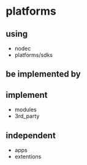 # platforms

## using
* nodec
* platforms/sdks

## be implemented by

## implement
* modules
* 3rd_party

## independent
* apps
* extentions